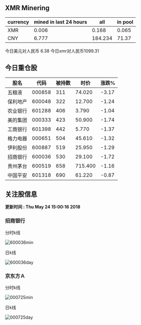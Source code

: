 ## XMR Minering

|currency|mined in last 24 hours|all|in pool|
|---|---|---|---|
|XMR|0.006|0.168|0.065|
|CNY|6.777|184.234|71.37|

今日美元对人民币 6.38	今日xmr对人民币1099.31


## 今日重仓股 

|股名|代码|被持数|时价|涨跌%|
|---|---|---|---|---|
|五粮液|000858|311|74.020|-3.17|
|保利地产|600048|322|12.700|-1.24|
|农业银行|601288|406|3.790|-1.04|
|美的集团|000333|423|50.900|-1.74|
|工商银行|601398|442|5.770|-1.37|
|格力电器|000651|504|45.610|-1.32|
|伊利股份|600887|519|25.950|-1.29|
|招商银行|600036|530|29.100|-1.72|
|贵州茅台|600519|658|715.400|-1.16|
|中国平安|601318|690|61.220|-0.87|

## 关注股信息
**更新时间 : Thu May 24 15:00:16 2018**
### 招商银行 
分时k线

![600036min](http://image.sinajs.cn/newchart/min/n/sh600036.gif)

日k线

![600036day](http://image.sinajs.cn/newchart/daily/n/sh600036.gif)

### 京东方Ａ 
分时k线

![000725min](http://image.sinajs.cn/newchart/min/n/sz000725.gif)

日k线

![000725day](http://image.sinajs.cn/newchart/daily/n/sz000725.gif)
